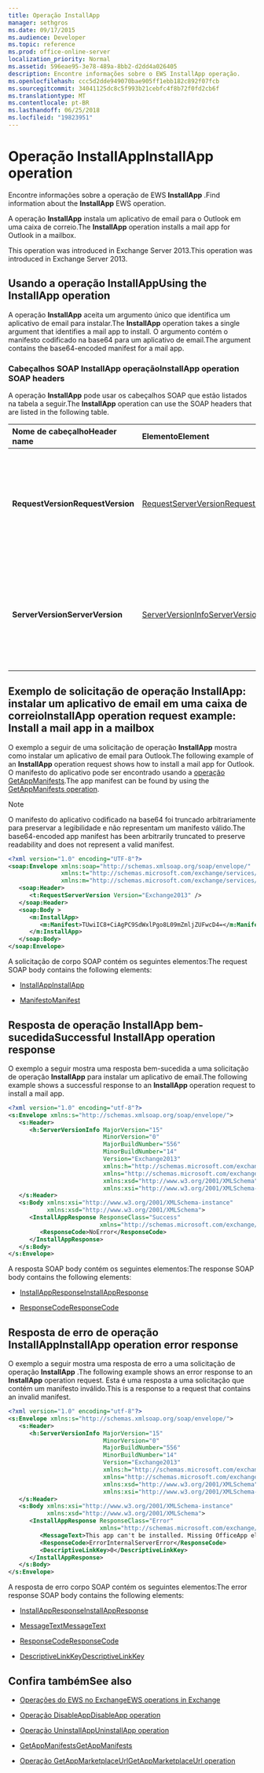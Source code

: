 ```yaml
---
title: Operação InstallApp
manager: sethgros
ms.date: 09/17/2015
ms.audience: Developer
ms.topic: reference
ms.prod: office-online-server
localization_priority: Normal
ms.assetid: 596eae95-3e78-489a-8bb2-d2dd4a026405
description: Encontre informações sobre o EWS InstallApp operação.
ms.openlocfilehash: ccc5d2dde949070bae905ff1ebb182c892f07fcb
ms.sourcegitcommit: 34041125dc8c5f993b21cebfc4f8b72f0fd2cb6f
ms.translationtype: MT
ms.contentlocale: pt-BR
ms.lasthandoff: 06/25/2018
ms.locfileid: "19823951"
---
```

# <a name="installapp-operation"></a><span data-ttu-id="1dfeb-103">Operação InstallApp</span><span class="sxs-lookup"><span data-stu-id="1dfeb-103">InstallApp operation</span></span>

<span data-ttu-id="1dfeb-104">Encontre informações sobre a operação de EWS **InstallApp** .</span><span class="sxs-lookup"><span data-stu-id="1dfeb-104">Find information about the **InstallApp** EWS operation.</span></span> 
  
<span data-ttu-id="1dfeb-105">A operação **InstallApp** instala um aplicativo de email para o Outlook em uma caixa de correio.</span><span class="sxs-lookup"><span data-stu-id="1dfeb-105">The **InstallApp** operation installs a mail app for Outlook in a mailbox.</span></span> 
  
<span data-ttu-id="1dfeb-106">This operation was introduced in Exchange Server 2013.</span><span class="sxs-lookup"><span data-stu-id="1dfeb-106">This operation was introduced in Exchange Server 2013.</span></span>
  
## <a name="using-the-installapp-operation"></a><span data-ttu-id="1dfeb-107">Usando a operação InstallApp</span><span class="sxs-lookup"><span data-stu-id="1dfeb-107">Using the InstallApp operation</span></span>

<span data-ttu-id="1dfeb-108">A operação **InstallApp** aceita um argumento único que identifica um aplicativo de email para instalar.</span><span class="sxs-lookup"><span data-stu-id="1dfeb-108">The **InstallApp** operation takes a single argument that identifies a mail app to install.</span></span> <span data-ttu-id="1dfeb-109">O argumento contém o manifesto codificado na base64 para um aplicativo de email.</span><span class="sxs-lookup"><span data-stu-id="1dfeb-109">The argument contains the base64-encoded manifest for a mail app.</span></span> 
  
### <a name="installapp-operation-soap-headers"></a><span data-ttu-id="1dfeb-110">Cabeçalhos SOAP InstallApp operação</span><span class="sxs-lookup"><span data-stu-id="1dfeb-110">InstallApp operation SOAP headers</span></span>

<span data-ttu-id="1dfeb-111">A operação **InstallApp** pode usar os cabeçalhos SOAP que estão listados na tabela a seguir.</span><span class="sxs-lookup"><span data-stu-id="1dfeb-111">The **InstallApp** operation can use the SOAP headers that are listed in the following table.</span></span> 
  
|<span data-ttu-id="1dfeb-112">**Nome de cabeçalho**</span><span class="sxs-lookup"><span data-stu-id="1dfeb-112">**Header name**</span></span>|<span data-ttu-id="1dfeb-113">**Elemento**</span><span class="sxs-lookup"><span data-stu-id="1dfeb-113">**Element**</span></span>|<span data-ttu-id="1dfeb-114">**Descrição**</span><span class="sxs-lookup"><span data-stu-id="1dfeb-114">**Description**</span></span>|
|:-----|:-----|:-----|
|<span data-ttu-id="1dfeb-115">**RequestVersion**</span><span class="sxs-lookup"><span data-stu-id="1dfeb-115">**RequestVersion**</span></span> <br/> |[<span data-ttu-id="1dfeb-116">RequestServerVersion</span><span class="sxs-lookup"><span data-stu-id="1dfeb-116">RequestServerVersion</span></span>](requestserverversion.md) <br/> |<span data-ttu-id="1dfeb-117">Identifica a versão do esquema para a solicitação de operação.</span><span class="sxs-lookup"><span data-stu-id="1dfeb-117">Identifies the schema version for the operation request.</span></span> <span data-ttu-id="1dfeb-118">Este cabeçalho é aplicável a uma solicitação.</span><span class="sxs-lookup"><span data-stu-id="1dfeb-118">This header is applicable to a request.</span></span>  <br/> |
|<span data-ttu-id="1dfeb-119">**ServerVersion**</span><span class="sxs-lookup"><span data-stu-id="1dfeb-119">**ServerVersion**</span></span> <br/> |[<span data-ttu-id="1dfeb-120">ServerVersionInfo</span><span class="sxs-lookup"><span data-stu-id="1dfeb-120">ServerVersionInfo</span></span>](serverversioninfo.md) <br/> |<span data-ttu-id="1dfeb-121">Identifica a versão do servidor que respondeu à solicitação.</span><span class="sxs-lookup"><span data-stu-id="1dfeb-121">Identifies the version of the server that responded to the request.</span></span> <span data-ttu-id="1dfeb-122">Este cabeçalho é aplicável a uma resposta.</span><span class="sxs-lookup"><span data-stu-id="1dfeb-122">This header is applicable to a response.</span></span>  <br/> |
   
## <a name="installapp-operation-request-example-install-a-mail-app-in-a-mailbox"></a><span data-ttu-id="1dfeb-123">Exemplo de solicitação de operação InstallApp: instalar um aplicativo de email em uma caixa de correio</span><span class="sxs-lookup"><span data-stu-id="1dfeb-123">InstallApp operation request example: Install a mail app in a mailbox</span></span>

<span data-ttu-id="1dfeb-124">O exemplo a seguir de uma solicitação de operação **InstallApp** mostra como instalar um aplicativo de email para Outlook.</span><span class="sxs-lookup"><span data-stu-id="1dfeb-124">The following example of an **InstallApp** operation request shows how to install a mail app for Outlook.</span></span> <span data-ttu-id="1dfeb-125">O manifesto do aplicativo pode ser encontrado usando a [operação GetAppManifests](getappmanifests-operation.md).</span><span class="sxs-lookup"><span data-stu-id="1dfeb-125">The app manifest can be found by using the [GetAppManifests operation](getappmanifests-operation.md).</span></span>
  
> [!NOTE]
> <span data-ttu-id="1dfeb-126">O manifesto do aplicativo codificado na base64 foi truncado arbitrariamente para preservar a legibilidade e não representam um manifesto válido.</span><span class="sxs-lookup"><span data-stu-id="1dfeb-126">The base64-encoded app manifest has been arbitrarily truncated to preserve readability and does not represent a valid manifest.</span></span> 
  
```XML
<?xml version="1.0" encoding="UTF-8"?>
<soap:Envelope xmlns:soap="http://schemas.xmlsoap.org/soap/envelope/"
               xmlns:t="http://schemas.microsoft.com/exchange/services/2006/types"
               xmlns:m="http://schemas.microsoft.com/exchange/services/2006/messages">
   <soap:Header>
      <t:RequestServerVersion Version="Exchange2013" />
   </soap:Header>
   <soap:Body >
      <m:InstallApp>
         <m:Manifest>TUwiIC8+CiAgPC9SdWxlPgo8L09mZmljZUFwcD4=</m:Manifest>
      </m:InstallApp>
   </soap:Body>
</soap:Envelope>

```

<span data-ttu-id="1dfeb-127">A solicitação de corpo SOAP contém os seguintes elementos:</span><span class="sxs-lookup"><span data-stu-id="1dfeb-127">The request SOAP body contains the following elements:</span></span>
  
- [<span data-ttu-id="1dfeb-128">InstallApp</span><span class="sxs-lookup"><span data-stu-id="1dfeb-128">InstallApp</span></span>](installapp.md)
    
- [<span data-ttu-id="1dfeb-129">Manifesto</span><span class="sxs-lookup"><span data-stu-id="1dfeb-129">Manifest</span></span>](manifest.md)
    
## <a name="successful-installapp-operation-response"></a><span data-ttu-id="1dfeb-130">Resposta de operação InstallApp bem-sucedida</span><span class="sxs-lookup"><span data-stu-id="1dfeb-130">Successful InstallApp operation response</span></span>

<span data-ttu-id="1dfeb-131">O exemplo a seguir mostra uma resposta bem-sucedida a uma solicitação de operação **InstallApp** para instalar um aplicativo de email.</span><span class="sxs-lookup"><span data-stu-id="1dfeb-131">The following example shows a successful response to an **InstallApp** operation request to install a mail app.</span></span> 
  
```XML
<?xml version="1.0" encoding="utf-8"?>
<s:Envelope xmlns:s="http://schemas.xmlsoap.org/soap/envelope/">
   <s:Header>
      <h:ServerVersionInfo MajorVersion="15" 
                           MinorVersion="0" 
                           MajorBuildNumber="556" 
                           MinorBuildNumber="14" 
                           Version="Exchange2013" 
                           xmlns:h="http://schemas.microsoft.com/exchange/services/2006/types" 
                           xmlns="http://schemas.microsoft.com/exchange/services/2006/types" 
                           xmlns:xsd="http://www.w3.org/2001/XMLSchema" 
                           xmlns:xsi="http://www.w3.org/2001/XMLSchema-instance"/>
   </s:Header>
   <s:Body xmlns:xsi="http://www.w3.org/2001/XMLSchema-instance" 
           xmlns:xsd="http://www.w3.org/2001/XMLSchema">
      <InstallAppResponse ResponseClass="Success" 
                          xmlns="http://schemas.microsoft.com/exchange/services/2006/messages">
         <ResponseCode>NoError</ResponseCode>
      </InstallAppResponse>
   </s:Body>
</s:Envelope>
```

<span data-ttu-id="1dfeb-132">A resposta SOAP body contém os seguintes elementos:</span><span class="sxs-lookup"><span data-stu-id="1dfeb-132">The response SOAP body contains the following elements:</span></span>
  
- [<span data-ttu-id="1dfeb-133">InstallAppResponse</span><span class="sxs-lookup"><span data-stu-id="1dfeb-133">InstallAppResponse</span></span>](installappresponse.md)
    
- [<span data-ttu-id="1dfeb-134">ResponseCode</span><span class="sxs-lookup"><span data-stu-id="1dfeb-134">ResponseCode</span></span>](responsecode.md)
    
## <a name="installapp-operation-error-response"></a><span data-ttu-id="1dfeb-135">Resposta de erro de operação InstallApp</span><span class="sxs-lookup"><span data-stu-id="1dfeb-135">InstallApp operation error response</span></span>

<span data-ttu-id="1dfeb-136">O exemplo a seguir mostra uma resposta de erro a uma solicitação de operação **InstallApp** .</span><span class="sxs-lookup"><span data-stu-id="1dfeb-136">The following example shows an error response to an **InstallApp** operation request.</span></span> <span data-ttu-id="1dfeb-137">Esta é uma resposta a uma solicitação que contém um manifesto inválido.</span><span class="sxs-lookup"><span data-stu-id="1dfeb-137">This is a response to a request that contains an invalid manifest.</span></span> 
  
```XML
<?xml version="1.0" encoding="utf-8"?>
<s:Envelope xmlns:s="http://schemas.xmlsoap.org/soap/envelope/">
   <s:Header>
      <h:ServerVersionInfo MajorVersion="15" 
                           MinorVersion="0" 
                           MajorBuildNumber="556" 
                           MinorBuildNumber="14" 
                           Version="Exchange2013" 
                           xmlns:h="http://schemas.microsoft.com/exchange/services/2006/types" 
                           xmlns="http://schemas.microsoft.com/exchange/services/2006/types" 
                           xmlns:xsd="http://www.w3.org/2001/XMLSchema" 
                           xmlns:xsi="http://www.w3.org/2001/XMLSchema-instance"/>
   </s:Header>
   <s:Body xmlns:xsi="http://www.w3.org/2001/XMLSchema-instance" 
           xmlns:xsd="http://www.w3.org/2001/XMLSchema">
      <InstallAppResponse ResponseClass="Error" 
                          xmlns="http://schemas.microsoft.com/exchange/services/2006/messages">
         <MessageText>This app can't be installed. Missing OfficeApp element.</MessageText>
         <ResponseCode>ErrorInternalServerError</ResponseCode>
         <DescriptiveLinkKey>0</DescriptiveLinkKey>
      </InstallAppResponse>
   </s:Body>
</s:Envelope>

```

<span data-ttu-id="1dfeb-138">A resposta de erro corpo SOAP contém os seguintes elementos:</span><span class="sxs-lookup"><span data-stu-id="1dfeb-138">The error response SOAP body contains the following elements:</span></span>
  
- [<span data-ttu-id="1dfeb-139">InstallAppResponse</span><span class="sxs-lookup"><span data-stu-id="1dfeb-139">InstallAppResponse</span></span>](installappresponse.md)
    
- [<span data-ttu-id="1dfeb-140">MessageText</span><span class="sxs-lookup"><span data-stu-id="1dfeb-140">MessageText</span></span>](messagetext.md)
    
- [<span data-ttu-id="1dfeb-141">ResponseCode</span><span class="sxs-lookup"><span data-stu-id="1dfeb-141">ResponseCode</span></span>](responsecode.md)
    
- [<span data-ttu-id="1dfeb-142">DescriptiveLinkKey</span><span class="sxs-lookup"><span data-stu-id="1dfeb-142">DescriptiveLinkKey</span></span>](descriptivelinkkey.md)
    
## <a name="see-also"></a><span data-ttu-id="1dfeb-143">Confira também</span><span class="sxs-lookup"><span data-stu-id="1dfeb-143">See also</span></span>

- [<span data-ttu-id="1dfeb-144">Operações do EWS no Exchange</span><span class="sxs-lookup"><span data-stu-id="1dfeb-144">EWS operations in Exchange</span></span>](ews-operations-in-exchange.md)
    
- [<span data-ttu-id="1dfeb-145">Operação DisableApp</span><span class="sxs-lookup"><span data-stu-id="1dfeb-145">DisableApp operation</span></span>](disableapp-operation.md)
    
- [<span data-ttu-id="1dfeb-146">Operação UninstallApp</span><span class="sxs-lookup"><span data-stu-id="1dfeb-146">UninstallApp operation</span></span>](uninstallapp-operation.md)
    
- [<span data-ttu-id="1dfeb-147">GetAppManifests</span><span class="sxs-lookup"><span data-stu-id="1dfeb-147">GetAppManifests</span></span>](getappmanifests.md)
    
- [<span data-ttu-id="1dfeb-148">Operação GetAppMarketplaceUrl</span><span class="sxs-lookup"><span data-stu-id="1dfeb-148">GetAppMarketplaceUrl operation</span></span>](getappmarketplaceurl-operation.md)
    


